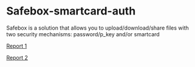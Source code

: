 # Safebox-smartcard-auth

Safebox is a solution that allows you to upload/download/share files with two security mechanisms: password/p_key and/or smartcard

[Report 1](https://github.com/joelpinheiro/Safebox-Smartcard-Auth/blob/master/RelatorioSeg.pdf)

[Report 2](https://github.com/joelpinheiro/Safebox-Smartcard-Auth/blob/master/report_63832_65151.pdf)
